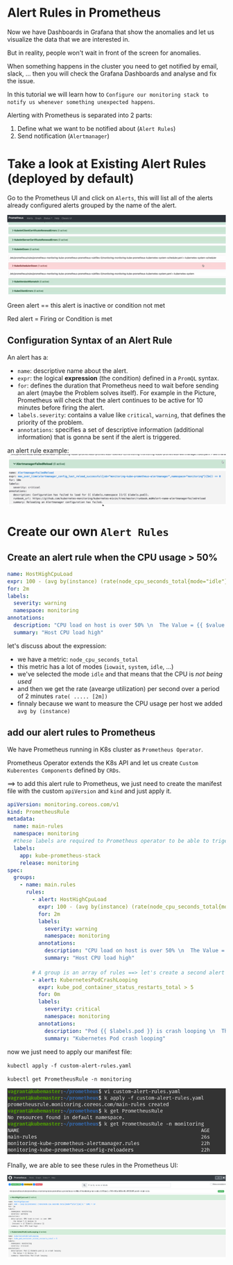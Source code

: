 # Alert Rules in Prometheus

Now we have Dashboards in Grafana that show the anomalies and let us visualize the data that we are interested in.

But in reality, people won't wait in front of the screen for anomalies.

When something happens in the cluster you need to get notified by email, slack, ... then you will check the Grafana Dashboards and analyse and fix the issue.

In this tutorial we will learn how to `Configure our monitoring stack to notify us whenever something unexpected happens`.

Alerting with Prometheus is separated into 2 parts:

1.  Define what we want to be notified about (`Alert Rules`)
2.  Send notification (`Alertmanager`)

# Take a look at Existing Alert Rules (deployed by default)

Go to the Prometheus UI and click on `Alerts`, this will list all of the alerts already configured alerts grouped by the name of the alert.

![Alt text](./images/alerts.png?raw=true)

Green alert == this alert is inactive or condition not met

Red alert = Firing or Condition is met

## Configuration Syntax of an Alert Rule

An alert has a:

- `name`: descriptive name about the alert.
- `expr`: the logical **expression** (the condition) defined in a `PromQL` syntax.
- `for`: defines the duration that Prometheus need to wait before sending an alert (maybe the Problem solves itself). For example in the Picture, Prometheus will check that the alert continues to be active for 10 minutes before firing the alert.
- `labels.severity`: contains a value like `critical`, `warning`, that defines the priority of the problem.
- `annotations`: specifies a set of descriptive information (additional information) that is gonna be sent if the alert is triggered.

an alert rule example:
![Alt text](./images/alert-rule.png?raw=true)

# Create our own `Alert Rules`

## Create an alert rule when the CPU usage > 50%

```yaml
name: HostHighCpuLoad
expr: 100 - (avg by(instance) (rate(node_cpu_seconds_total{mode="idle"}[2m])) * 100) > 50
for: 2m
labels:
  severity: warning
  namespace: monitoring
annotations:
  description: "CPU load on host is over 50% \n  The Value = {{ $value }} \n Instance = {{ $labels.instance }} \n"
  summary: "Host CPU load high"
```

let's discuss about the expression:

- we have a metric: `node_cpu_seconds_total`
- this metric has a lot of modes (`iowait`, `system`, `idle`, ...)
- we've selected the mode `idle` and that means that the CPU is _not being used_
- and then we get the rate (avearge utilization) per second over a period of 2 minutes `rate( ..... [2m])`
- finnaly because we want to measure the CPU usage per host we added `avg by (instance)`

## add our alert rules to Prometheus

We have Prometheus running in K8s cluster as `Prometheus Operator`.

Prometheus Operator extends the K8s API and let us create `Custom Kuberentes Components` defined by `CRDs`.

==> to add this alert rule to Prometheus, we just need to create the manifest file with the custom `apiVersion` and `kind` and just apply it.

```yaml
apiVersion: monitoring.coreos.com/v1
kind: PrometheusRule
metadata:
  name: main-rules
  namespace: monitoring
  #these labels are required to Prometheus operator to be able to triger the rules
  labels:
    app: kube-prometheus-stack
    release: monitoring
spec:
  groups:
    - name: main.rules
      rules:
        - alert: HostHighCpuLoad
          expr: 100 - (avg by(instance) (rate(node_cpu_seconds_total{mode="idle"}[2m])) * 100) > 50
          for: 2m
          labels:
            severity: warning
            namespace: monitoring
          annotations:
            description: "CPU load on host is over 50% \n  The Value = {{ $value }} \n Instance = {{ $labels.instance }} \n"
            summary: "Host CPU load high"

        # A group is an array of rules ==> let's create a second alert rule when the Pod cannot start:
        - alert: KubernetesPodCrashLooping
          expr: kube_pod_container_status_restarts_total > 5
          for: 0m
          labels:
            severity: critical
            namespace: monitoring
          annotations:
            description: "Pod {{ $labels.pod }} is crash looping \n  The Value = {{ $value }}"
            summary: "Kubernetes Pod crash looping"
```

now we just need to apply our manifest file:

`kubectl apply -f custom-alert-rules.yaml`

`kubectl get PrometheusRule -n monitoring`

![Alt text](./images/custom-rule.png?raw=true)

FInally, we are able to see these rules in the Prometheus UI:

![Alt text](./images/custom-rule-ui.png?raw=true)

